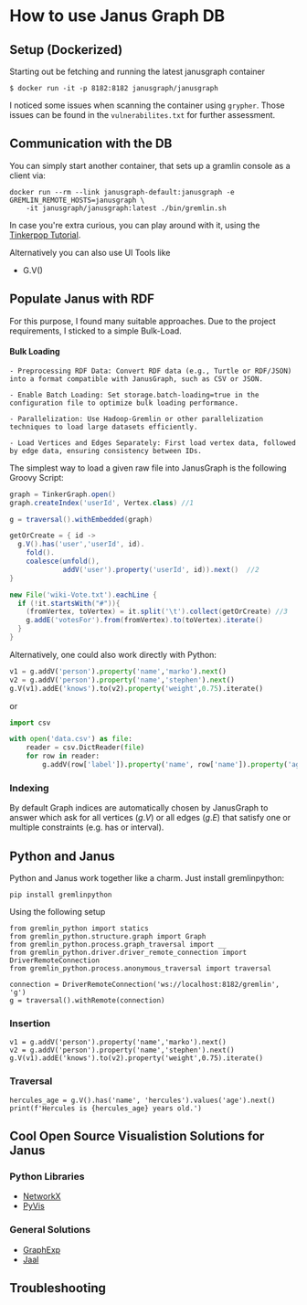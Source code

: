 # How to use Janus Graph DB 


## Setup (Dockerized) 

Starting out be fetching and running the latest janusgraph container 

```
$ docker run -it -p 8182:8182 janusgraph/janusgraph
```

I noticed some issues when scanning the container using `grypher`. Those issues can be found in the `vulnerabilites.txt` for further assessment. 


## Communication with the DB

You can simply start another container, that sets up a gramlin console as a client via: 

```
docker run --rm --link janusgraph-default:janusgraph -e GREMLIN_REMOTE_HOSTS=janusgraph \
    -it janusgraph/janusgraph:latest ./bin/gremlin.sh
```

In case you're extra curious, you can play around with it, using the [Tinkerpop Tutorial](https://tinkerpop.apache.org/docs/3.7.3/tutorials/getting-started/).

Alternatively you can also use UI Tools like 
- G.V()


## Populate Janus with RDF
For this purpose, I found many suitable approaches. Due to the project requirements, I sticked to a simple Bulk-Load. 

#### Bulk Loading
    - Preprocessing RDF Data: Convert RDF data (e.g., Turtle or RDF/JSON) into a format compatible with JanusGraph, such as CSV or JSON.

    - Enable Batch Loading: Set storage.batch-loading=true in the configuration file to optimize bulk loading performance.

    - Parallelization: Use Hadoop-Gremlin or other parallelization techniques to load large datasets efficiently.

    - Load Vertices and Edges Separately: First load vertex data, followed by edge data, ensuring consistency between IDs.



The simplest way to load a given raw file into JanusGraph is the following Groovy Script: 

```Groovy
graph = TinkerGraph.open()
graph.createIndex('userId', Vertex.class) //1

g = traversal().withEmbedded(graph)

getOrCreate = { id ->
  g.V().has('user','userId', id).
    fold().
    coalesce(unfold(),
             addV('user').property('userId', id)).next()  //2
}

new File('wiki-Vote.txt').eachLine {
  if (!it.startsWith("#")){
    (fromVertex, toVertex) = it.split('\t').collect(getOrCreate) //3
    g.addE('votesFor').from(fromVertex).to(toVertex).iterate()
  }
}

```


Alternatively, one could also work directly with Python: 


```python
v1 = g.addV('person').property('name','marko').next()
v2 = g.addV('person').property('name','stephen').next()
g.V(v1).addE('knows').to(v2).property('weight',0.75).iterate()
```

or 

```python
import csv

with open('data.csv') as file:
    reader = csv.DictReader(file)
    for row in reader:
        g.addV(row['label']).property('name', row['name']).property('age', int(row['age'])).next()
```

### Indexing
By default  Graph indices are automatically chosen by JanusGraph to answer which ask for all vertices $(g.V)$ or all edges $(g.E)$ that satisfy one or multiple constraints (e.g. has or interval).


## Python and Janus


Python and Janus work together like a charm. 
Just install gremlinpython: 

`pip install gremlinpython`

Using the following setup 

```
from gremlin_python import statics
from gremlin_python.structure.graph import Graph
from gremlin_python.process.graph_traversal import __
from gremlin_python.driver.driver_remote_connection import DriverRemoteConnection
from gremlin_python.process.anonymous_traversal import traversal

connection = DriverRemoteConnection('ws://localhost:8182/gremlin', 'g')
g = traversal().withRemote(connection)

```
### Insertion
```
v1 = g.addV('person').property('name','marko').next()
v2 = g.addV('person').property('name','stephen').next()
g.V(v1).addE('knows').to(v2).property('weight',0.75).iterate()
```

### Traversal

```
hercules_age = g.V().has('name', 'hercules').values('age').next()
print(f'Hercules is {hercules_age} years old.')
```



## Cool Open Source Visualistion Solutions for Janus
### Python Libraries
- [NetworkX](https://networkx.org/)
- [PyVis](https://pyvis.readthedocs.io/en/latest/#)
### General Solutions
- [GraphExp](https://github.com/bricaud/graphexp)
- [Jaal](https://github.com/imohitmayank/jaal)

## Troubleshooting 



